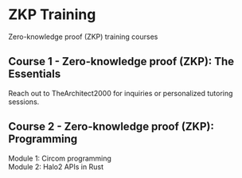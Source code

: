 # ZKP Training
Zero-knowledge proof (ZKP) training courses


## Course 1 - Zero-knowledge proof (ZKP): The Essentials

Reach out to TheArchitect2000 for inquiries or personalized tutoring sessions.

## Course 2 - Zero-knowledge proof (ZKP): Programming
Module 1: Circom programming   
Module 2: Halo2 APIs in Rust
